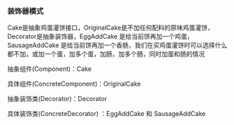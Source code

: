 ### 装饰器模式

Cake是抽象鸡蛋灌饼接口，OriginalCake是不加任何配料的原味鸡蛋灌饼，Decorator是抽象装饰器，EggAddCake 是给当前饼再加一个鸡蛋，SausageAddCake 是给当前饼再加一个香肠，我们在买鸡蛋灌饼时可以选择什么都不加，或加一个蛋，加多个蛋，加肠，加多个肠，同时加蛋和肠的情况

抽象组件(Component)：Cake

具体组件(ConcreteComponent)：OriginalCake

抽象装饰类(Decorator)：Decorator

具体装饰类(ConcreteDecorator) ：EggAddCake  和  SausageAddCake 
